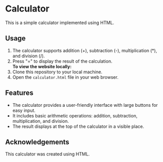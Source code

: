 # Calculator
This is a simple calculator implemented using HTML.
## Usage
1. The calculator supports addition (+), subtraction (-), multiplication (*), and division (/).
2. Press "=" to display the result of the calculation.
<br>**To view the website locally:** 
1. Clone this repository to your local machine.
2. Open the `calculator.html` file in your web browser.</br>
## Features
- The calculator provides a user-friendly interface with large buttons for easy input.
- It includes basic arithmetic operations: addition, subtraction, multiplication, and division.
- The result displays at the top of the calculator in a visible place.
## Acknowledgements
This calculator was created using HTML.
